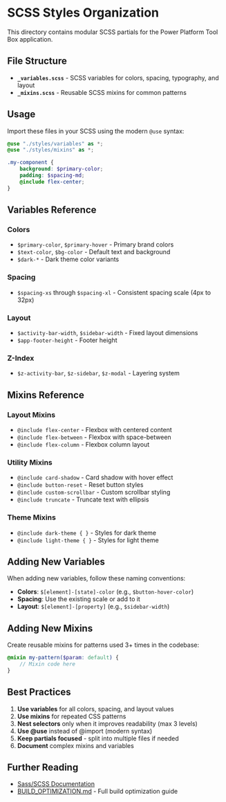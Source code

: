 # SCSS Styles Organization

This directory contains modular SCSS partials for the Power Platform Tool Box application.

## File Structure

-   **`_variables.scss`** - SCSS variables for colors, spacing, typography, and layout
-   **`_mixins.scss`** - Reusable SCSS mixins for common patterns

## Usage

Import these files in your SCSS using the modern `@use` syntax:

```scss
@use "./styles/variables" as *;
@use "./styles/mixins" as *;

.my-component {
    background: $primary-color;
    padding: $spacing-md;
    @include flex-center;
}
```

## Variables Reference

### Colors

-   `$primary-color`, `$primary-hover` - Primary brand colors
-   `$text-color`, `$bg-color` - Default text and background
-   `$dark-*` - Dark theme color variants

### Spacing

-   `$spacing-xs` through `$spacing-xl` - Consistent spacing scale (4px to 32px)

### Layout

-   `$activity-bar-width`, `$sidebar-width` - Fixed layout dimensions
-   `$app-footer-height` - Footer height

### Z-Index

-   `$z-activity-bar`, `$z-sidebar`, `$z-modal` - Layering system

## Mixins Reference

### Layout Mixins

-   `@include flex-center` - Flexbox with centered content
-   `@include flex-between` - Flexbox with space-between
-   `@include flex-column` - Flexbox column layout

### Utility Mixins

-   `@include card-shadow` - Card shadow with hover effect
-   `@include button-reset` - Reset button styles
-   `@include custom-scrollbar` - Custom scrollbar styling
-   `@include truncate` - Truncate text with ellipsis

### Theme Mixins

-   `@include dark-theme { }` - Styles for dark theme
-   `@include light-theme { }` - Styles for light theme

## Adding New Variables

When adding new variables, follow these naming conventions:

-   **Colors**: `$[element]-[state]-color` (e.g., `$button-hover-color`)
-   **Spacing**: Use the existing scale or add to it
-   **Layout**: `$[element]-[property]` (e.g., `$sidebar-width`)

## Adding New Mixins

Create reusable mixins for patterns used 3+ times in the codebase:

```scss
@mixin my-pattern($param: default) {
    // Mixin code here
}
```

## Best Practices

1. **Use variables** for all colors, spacing, and layout values
2. **Use mixins** for repeated CSS patterns
3. **Nest selectors** only when it improves readability (max 3 levels)
4. **Use @use** instead of @import (modern syntax)
5. **Keep partials focused** - split into multiple files if needed
6. **Document** complex mixins and variables

## Further Reading

-   [Sass/SCSS Documentation](https://sass-lang.com/documentation)
-   [BUILD_OPTIMIZATION.md](../../../docs/BUILD_OPTIMIZATION.md) - Full build optimization guide
